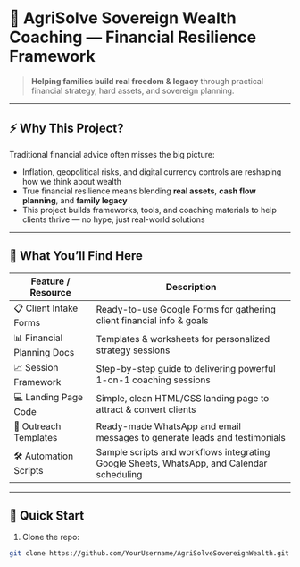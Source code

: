 # 🚀 AgriSolve Sovereign Wealth Coaching — Financial Resilience Framework

> **Helping families build real freedom & legacy** through practical financial strategy, hard assets, and sovereign planning.

---

## ⚡ Why This Project?

Traditional financial advice often misses the big picture:

- Inflation, geopolitical risks, and digital currency controls are reshaping how we think about wealth  
- True financial resilience means blending **real assets**, **cash flow planning**, and **family legacy**  
- This project builds frameworks, tools, and coaching materials to help clients thrive — no hype, just real-world solutions  

---

## 🎯 What You’ll Find Here

| Feature / Resource         | Description                                                                                 |
|---------------------------|---------------------------------------------------------------------------------------------|
| 📋 Client Intake Forms     | Ready-to-use Google Forms for gathering client financial info & goals                        |
| 📊 Financial Planning Docs | Templates & worksheets for personalized strategy sessions                                   |
| 📈 Session Framework       | Step-by-step guide to delivering powerful 1-on-1 coaching sessions                         |
| 💻 Landing Page Code       | Simple, clean HTML/CSS landing page to attract & convert clients                           |
| 🤝 Outreach Templates      | Ready-made WhatsApp and email messages to generate leads and testimonials                  |
| 🛠 Automation Scripts      | Sample scripts and workflows integrating Google Sheets, WhatsApp, and Calendar scheduling  |

---

## 🚀 Quick Start

1. Clone the repo:  
```bash
git clone https://github.com/YourUsername/AgriSolveSovereignWealth.git
